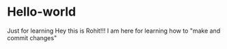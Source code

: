 # Hello-world
Just for learning 
Hey this is Rohit!!!
I am here for learning how to "make and commit changes"
